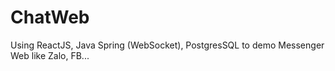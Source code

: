 # ChatWeb
Using ReactJS, Java Spring (WebSocket), PostgresSQL to demo Messenger Web like Zalo, FB...

